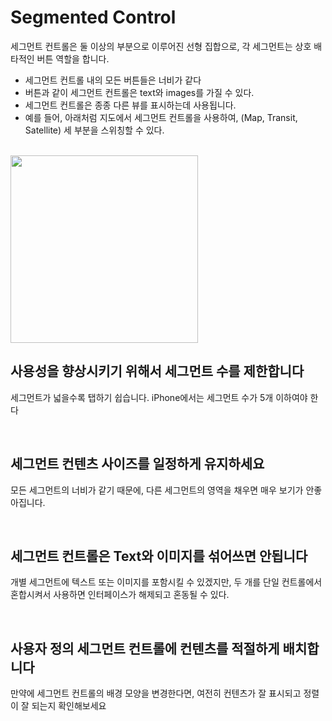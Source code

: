 # Segmented Control

세그먼트 컨트롤은 둘 이상의 부분으로 이루어진 선형 집합으로, 각 세그먼트는 상호 배타적인 버튼 역할을 합니다.
- 세그먼트 컨트롤 내의 모든 버튼들은 너비가 같다
- 버튼과 같이 세그먼트 컨트롤은 text와 images를 가질 수 있다.
- 세그먼트 컨트롤은 종종 다른 뷰를 표시하는데 사용됩니다.
- 예를 들어, 아래처럼 지도에서 세그먼트 컨트롤을 사용하여, (Map, Transit, Satellite) 세 부분을 스위칭할 수 있다.

<br>

<img src="https://user-images.githubusercontent.com/64566207/142770451-ad01ca98-528e-470b-b360-bccae36bea51.png" width="300">

<br>

## 사용성을 향상시키기 위해서 세그먼트 수를 제한합니다

세그먼트가 넓을수록 탭하기 쉽습니다. iPhone에서는 세그먼트 수가 5개 이하여야 한다

<br>

## 세그먼트 컨텐츠 사이즈를 일정하게 유지하세요

모든 세그먼트의 너비가 같기 때문에, 다른 세그먼트의 영역을 채우면 매우 보기가 안좋아집니다.

<br>

## 세그먼트 컨트롤은 Text와 이미지를 섞어쓰면 안됩니다

개별 세그먼트에 텍스트 또는 이미지를 포함시킬 수 있겠지만, 두 개를 단일 컨트롤에서 혼합시켜서 사용하면 인터페이스가 해제되고 혼동될 수 있다.

<br>

## 사용자 정의 세그먼트 컨트롤에 컨텐츠를 적절하게 배치합니다

만약에 세그먼트 컨트롤의 배경 모양을 변경한다면, 여전히 컨텐츠가 잘 표시되고 정렬이 잘 되는지 확인해보세요